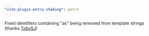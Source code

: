 ```yaml
---
"vite-plugin-entry-shaking": patch
---
```


Fixed identifiers containing "as" being removed from template strings (thanks [TobySJ](https://github.com/Shunjun))
